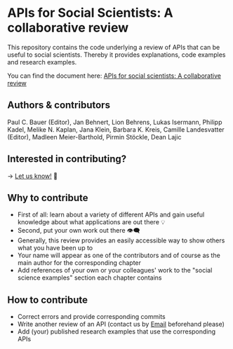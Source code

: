 # APIs for Social Scientists: A collaborative review
This repository contains the code underlying a review of APIs that can be useful to social scientists. Thereby it provides explanations, code examples and research examples.

You can find the document here: [APIs for social scientists:
A collaborative review](https://bookdown.org/paul/apis_for_social_scientists/)

## Authors & contributors
Paul C. Bauer (Editor), Jan Behnert, Lion Behrens, Lukas Isermann, Philipp Kadel, Melike N. Kaplan, Jana Klein, Barbara K. Kreis, Camille Landesvatter (Editor), Madleen Meier-Barthold, Pirmin Stöckle, Dean Lajic

## Interested in contributing?

 &#8594; [Let us know!](mailto:mail@paulcbauer.eu) :email:  

## Why to contribute
* First of all: learn about a variety of different APIs and gain useful knowledge about what applications are out there :bulb:
* Second, put your own work out there :eye_speech_bubble: 
 * Generally, this review provides an easily accessible way to show others what you have been up to
 * Your name will appear as one of the contributors and of course as the main author for the corresponding chapter
 * Add references of your own or your colleagues' work to the "social science examples" section each chapter contains


## How to contribute
* Correct errors and provide corresponding commits
* Write another review of an API (contact us by [Email](mailto:mail@paulcbauer.eu) beforehand please)
* Add (your) published research examples that use the corresponding APIs
 
 
